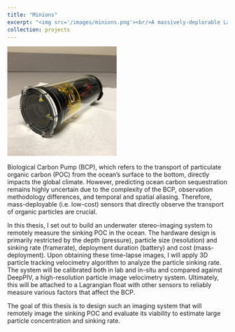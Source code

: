 ```yaml
---
title: "Minions"
excerpt: "<img src='/images/minions.png'><br/>A massively-deplorable Lagrangian float for exploring the biological carbon pump"
collection: projects
---
```


![Single Image System](/images/minions.png)

Biological Carbon Pump (BCP), which refers to the transport of particulate organic carbon (POC) from the ocean’s surface to the bottom, directly impacts the global climate. However, predicting ocean carbon sequestration remains highly uncertain due to the complexity of the BCP, observation methodology differences, and temporal and spatial aliasing. Therefore, mass-deployable (i.e. low-cost) sensors that directly observe the transport of organic particles are crucial.

In this thesis, I set out to build an underwater stereo-imaging system to remotely measure the sinking POC in the ocean. The hardware design is primarily restricted by the depth (pressure), particle size (resolution) and sinking rate (framerate), deployment duration (battery) and cost (mass-deployment). Upon obtaining these time-lapse images, I will apply 3D particle tracking velocimetry algorithm to analyze the particle sinking rate. The system will be calibrated both in lab and in-situ and compared against DeepPIV, a high-resolution particle image velocimetry system. Ultimately, this will be attached to a Lagrangian float with other sensors to reliably measure various factors that affect the BCP.

The goal of this thesis is to design such an imaging system that will remotely image the sinking POC and evaluate its viability to estimate large particle concentration and sinking rate.